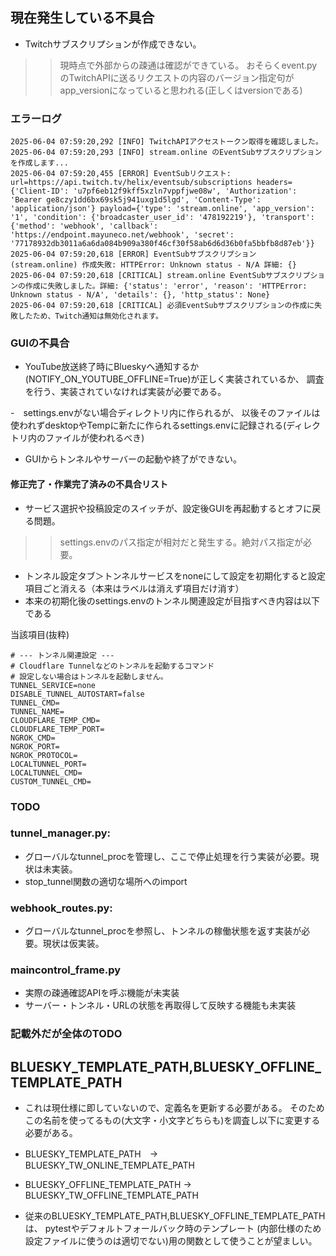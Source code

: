 ## 現在発生している不具合
- Twitchサブスクリプションが作成できない。
>>現時点で外部からの疎通は確認ができている。
>>おそらくevent.pyのTwitchAPIに送るリクエストの内容のバージョン指定句がapp_versionになっていると思われる(正しくはversionである)

### エラーログ
```
2025-06-04 07:59:20,292 [INFO] TwitchAPIアクセストークン取得を確認しました。
2025-06-04 07:59:20,293 [INFO] stream.online のEventSubサブスクリプションを作成します...
2025-06-04 07:59:20,455 [ERROR] EventSubリクエスト: url=https://api.twitch.tv/helix/eventsub/subscriptions headers={'Client-ID': 'u7pf6eb12f9kff5xzln7vppfjwe08w', 'Authorization': 'Bearer ge8czy1dd6bx69sk5j941uxg1d5lgd', 'Content-Type': 'application/json'} payload={'type': 'stream.online', 'app_version': '1', 'condition': {'broadcaster_user_id': '478192219'}, 'transport': {'method': 'webhook', 'callback': 'https://endpoint.mayuneco.net/webhook', 'secret': '77178932db3011a6a6da084b909a380f46cf30f58ab6d6d36b0fa5bbfb8d87eb'}}
2025-06-04 07:59:20,618 [ERROR] EventSubサブスクリプション (stream.online) 作成失敗: HTTPError: Unknown status - N/A 詳細: {}
2025-06-04 07:59:20,618 [CRITICAL] stream.online EventSubサブスクリプションの作成に失敗しました。詳細: {'status': 'error', 'reason': 'HTTPError: Unknown status - N/A', 'details': {}, 'http_status': None}
2025-06-04 07:59:20,618 [CRITICAL] 必須EventSubサブスクリプションの作成に失敗したため、Twitch通知は無効化されます。
```
### GUIの不具合
- YouTube放送終了時にBlueskyへ通知するか(NOTIFY_ON_YOUTUBE_OFFLINE=True)が正しく実装されているか、
調査を行う、実装されていなければ実装が必要である。

-　settings.envがない場合ディレクトリ内に作られるが、
以後そのファイルは使われずdesktopやTempに新たに作られるsettings.envに記録される(ディレクトリ内のファイルが使われるべき)
- GUIからトンネルやサーバーの起動や終了ができない。

#### 修正完了・作業完了済みの不具合リスト

- サービス選択や投稿設定のスイッチが、設定後GUIを再起動するとオフに戻る問題。
>>settings.envのパス指定が相対だと発生する。絶対パス指定が必要。

- トンネル設定タブ＞トンネルサービスをnoneにして設定を初期化すると設定項目ごと消える（本来はラベルは消えず項目だけ消す）
- 本来の初期化後のsettings.envのトンネル関連設定が目指すべき内容は以下である

当該項目(抜粋)

```
# --- トンネル関連設定 ---
# Cloudflare Tunnelなどのトンネルを起動するコマンド 
# 設定しない場合はトンネルを起動しません。
TUNNEL_SERVICE=none
DISABLE_TUNNEL_AUTOSTART=false
TUNNEL_CMD=
TUNNEL_NAME=
CLOUDFLARE_TEMP_CMD=
CLOUDFLARE_TEMP_PORT=
NGROK_CMD=
NGROK_PORT=
NGROK_PROTOCOL=
LOCALTUNNEL_PORT=
LOCALTUNNEL_CMD=
CUSTOM_TUNNEL_CMD=

```

### TODO
### tunnel_manager.py: 
- グローバルなtunnel_procを管理し、ここで停止処理を行う実装が必要。現状は未実装。
- stop_tunnel関数の適切な場所へのimport

### webhook_routes.py:
- グローバルなtunnel_procを参照し、トンネルの稼働状態を返す実装が必要。現状は仮実装。

### maincontrol_frame.py
- 実際の疎通確認APIを呼ぶ機能が未実装
- サーバー・トンネル・URLの状態を再取得して反映する機能も未実装

### 記載外だが全体のTODO
## BLUESKY_TEMPLATE_PATH,BLUESKY_OFFLINE_TEMPLATE_PATH
- これは現仕様に即していないので、定義名を更新する必要がある。
そのためこの名前を使ってるもの(大文字・小文字どちらも)を調査し以下に変更する必要がある。
- BLUESKY_TEMPLATE_PATH　→　BLUESKY_TW_ONLINE_TEMPLATE_PATH
- BLUESKY_OFFLINE_TEMPLATE_PATH → BLUESKY_TW_OFFLINE_TEMPLATE_PATH

- 従来のBLUESKY_TEMPLATE_PATH,BLUESKY_OFFLINE_TEMPLATE_PATHは、
pytestやデフォルトフォールバック時のテンプレート
(内部仕様のため設定ファイルに使うのは適切でない)用の関数として使うことが望ましい。
